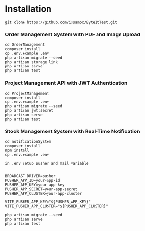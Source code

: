 # Installation

```
git clone https://github.com/issamox/ByteItTest.git
```
### Order Management System with PDF and Image Upload

```
cd OrderManagement
composer install
cp .env.example .env
php artisan migrate --seed
php artisan storage:link
php artisan serve
php artisan test
```

### Project Management API with JWT Authentication

```
cd ProjectManagement
composer install
cp .env.example .env
php artisan migrate --seed
php artisan jwt:secret
php artisan serve
php artisan test
```

### Stock Management System with Real-Time Notification

```
cd notificationSystem
composer install
npm install
cp .env.example .env
```

```angular2html
in .env setup pusher and mail variable


BROADCAST_DRIVER=pusher
PUSHER_APP_ID=your-app-id
PUSHER_APP_KEY=your-app-key
PUSHER_APP_SECRET=your-app-secret
PUSHER_APP_CLUSTER=your-app-cluster

VITE_PUSHER_APP_KEY="${PUSHER_APP_KEY}"
VITE_PUSHER_APP_CLUSTER="${PUSHER_APP_CLUSTER}"
```

```
php artisan migrate --seed
php artisan serve
php artisan test
```